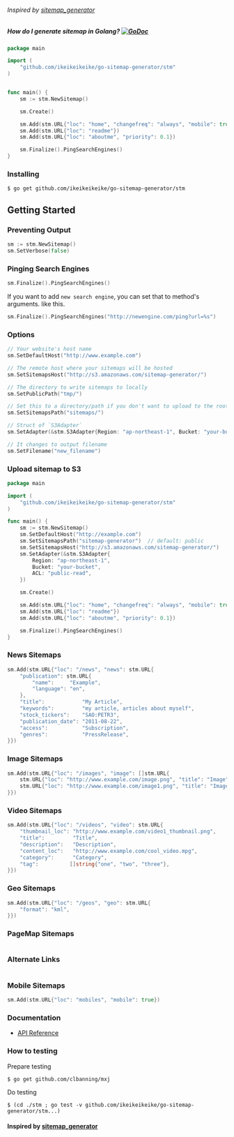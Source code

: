 ###### Inspired by [sitemap_generator](http://github.com/kjvarga/sitemap_generator)

##### How do I generate sitemap in Golang?  [![GoDoc](https://godoc.org/github.com/ikeikeikeike/go-sitemap-generator/stm?status.svg)](https://godoc.org/github.com/ikeikeikeike/go-sitemap-generator/stm)

```go
package main

import (
    "github.com/ikeikeikeike/go-sitemap-generator/stm"
)


func main() {
    sm := stm.NewSitemap()

    sm.Create()

    sm.Add(stm.URL{"loc": "home", "changefreq": "always", "mobile": true})
    sm.Add(stm.URL{"loc": "readme"})
    sm.Add(stm.URL{"loc": "aboutme", "priority": 0.1})

    sm.Finalize().PingSearchEngines()
}
```

### Installing

```console
$ go get github.com/ikeikeikeike/go-sitemap-generator/stm
```

## Getting Started

### Preventing Output

```go
sm := stm.NewSitemap()
sm.SetVerbose(false)
```

### Pinging Search Engines

```go
sm.Finalize().PingSearchEngines()
```

If you want to add `new search engine`, you can set that to method's arguments. like this.

```go
sm.Finalize().PingSearchEngines("http://newengine.com/ping?url=%s")
```

### Options

```go
// Your website's host name
sm.SetDefaultHost("http://www.example.com")

// The remote host where your sitemaps will be hosted
sm.SetSitemapsHost("http://s3.amazonaws.com/sitemap-generator/")

// The directory to write sitemaps to locally
sm.SetPublicPath("tmp/")

// Set this to a directory/path if you don't want to upload to the root of your `SitemapsHost`
sm.SetSitemapsPath("sitemaps/")

// Struct of `S3Adapter`
sm.SetAdapter(&stm.S3Adapter{Region: "ap-northeast-1", Bucket: "your-bucket", ACL: "public-read"})

// It changes to output filename
sm.SetFilename("new_filename")
```

### Upload sitemap to S3 

```go
package main

import (
    "github.com/ikeikeikeike/go-sitemap-generator/stm"
)

func main() {
    sm := stm.NewSitemap()
    sm.SetDefaultHost("http://example.com")
    sm.SetSitemapsPath("sitemap-generator")  // default: public
    sm.SetSitemapsHost("http://s3.amazonaws.com/sitemap-generator/")
    sm.SetAdapter(&stm.S3Adapter{
        Region: "ap-northeast-1", 
        Bucket: "your-bucket", 
        ACL: "public-read",
    })

    sm.Create()

    sm.Add(stm.URL{"loc": "home", "changefreq": "always", "mobile": true})
    sm.Add(stm.URL{"loc": "readme"})
    sm.Add(stm.URL{"loc": "aboutme", "priority": 0.1})

    sm.Finalize().PingSearchEngines()
}
```

### News Sitemaps

```go
sm.Add(stm.URL{"loc": "/news", "news": stm.URL{
    "publication": stm.URL{
        "name":     "Example",
        "language": "en",
    },
    "title":            "My Article",
    "keywords":         "my article, articles about myself",
    "stock_tickers":    "SAO:PETR3",
    "publication_date": "2011-08-22",
    "access":           "Subscription",
    "genres":           "PressRelease",
}})
```

### Image Sitemaps

```go
sm.Add(stm.URL{"loc": "/images", "image": []stm.URL{
    stm.URL{"loc": "http://www.example.com/image.png", "title": "Image"},
    stm.URL{"loc": "http://www.example.com/image1.png", "title": "Image1"},
}})

```

### Video Sitemaps

```go
sm.Add(stm.URL{"loc": "/videos", "video": stm.URL{
    "thumbnail_loc": "http://www.example.com/video1_thumbnail.png",
    "title":         "Title",
    "description":   "Description",
    "content_loc":   "http://www.example.com/cool_video.mpg",
    "category":      "Category",
    "tag":          []string{"one", "two", "three"},
}})
```

### Geo Sitemaps

```go
sm.Add(stm.URL{"loc": "/geos", "geo": stm.URL{
    "format": "kml",
}})
```

### PageMap Sitemaps

```go
```

### Alternate Links

```go
```

### Mobile Sitemaps

```go
sm.Add(stm.URL{"loc": "mobiles", "mobile": true})
```

### Documentation

- [API Reference](https://godoc.org/github.com/ikeikeikeike/go-sitemap-generator/stm)

### How to testing

Prepare testing

```console
$ go get github.com/clbanning/mxj
```

Do testing

```console
$ (cd ./stm ; go test -v github.com/ikeikeikeike/go-sitemap-generator/stm...)
```

#### Inspired by [sitemap_generator](http://github.com/kjvarga/sitemap_generator)
